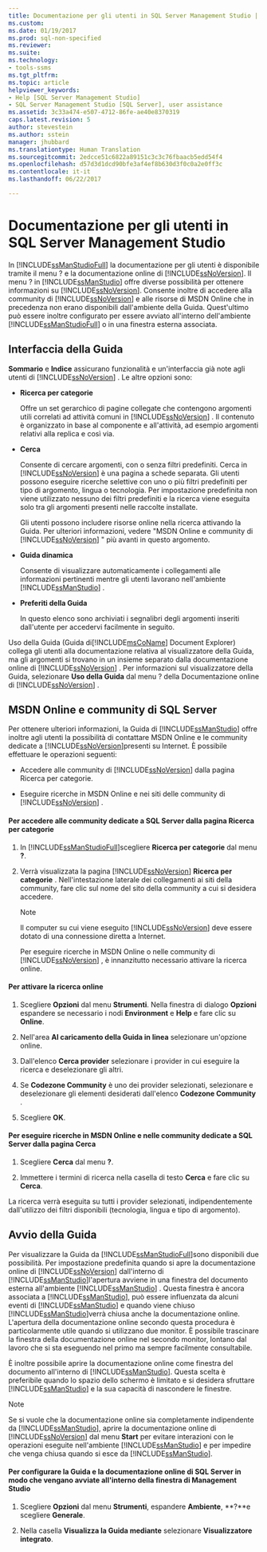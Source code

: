 ```yaml
---
title: Documentazione per gli utenti in SQL Server Management Studio | Microsoft Docs
ms.custom: 
ms.date: 01/19/2017
ms.prod: sql-non-specified
ms.reviewer: 
ms.suite: 
ms.technology:
- tools-ssms
ms.tgt_pltfrm: 
ms.topic: article
helpviewer_keywords:
- Help [SQL Server Management Studio]
- SQL Server Management Studio [SQL Server], user assistance
ms.assetid: 3c33a474-e507-4712-86fe-ae40e8370319
caps.latest.revision: 5
author: stevestein
ms.author: sstein
manager: jhubbard
ms.translationtype: Human Translation
ms.sourcegitcommit: 2edcce51c6822a89151c3c3c76fbaacb5edd54f4
ms.openlocfilehash: d57d3d1dcd90bfe3af4ef8b630d3f0c0a2e0ff3c
ms.contentlocale: it-it
ms.lasthandoff: 06/22/2017

---
```

# <a name="user-assistance-in-sql-server-management-studio"></a>Documentazione per gli utenti in SQL Server Management Studio
In [!INCLUDE[ssManStudioFull](../includes/ssmanstudiofull_md.md)] la documentazione per gli utenti è disponibile tramite il menu ? e la documentazione online di [!INCLUDE[ssNoVersion](../includes/ssnoversion_md.md)]. Il menu ? in [!INCLUDE[ssManStudio](../includes/ssmanstudio_md.md)] offre diverse possibilità per ottenere informazioni su [!INCLUDE[ssNoVersion](../includes/ssnoversion_md.md)]. Consente inoltre di accedere alla community di [!INCLUDE[ssNoVersion](../includes/ssnoversion_md.md)] e alle risorse di MSDN Online che in precedenza non erano disponibili dall'ambiente della Guida. Quest'ultimo può essere inoltre configurato per essere avviato all'interno dell'ambiente [!INCLUDE[ssManStudioFull](../includes/ssmanstudiofull_md.md)] o in una finestra esterna associata.  
  
## <a name="the-help-interface"></a>Interfaccia della Guida  
**Sommario** e **Indice** assicurano funzionalità e un'interfaccia già note agli utenti di [!INCLUDE[ssNoVersion](../includes/ssnoversion_md.md)] . Le altre opzioni sono:  
  
-   **Ricerca per categorie**  
  
    Offre un set gerarchico di pagine collegate che contengono argomenti utili correlati ad attività comuni in [!INCLUDE[ssNoVersion](../includes/ssnoversion_md.md)] . Il contenuto è organizzato in base al componente e all'attività, ad esempio argomenti relativi alla replica e così via.  
  
-   **Cerca**  
  
    Consente di cercare argomenti, con o senza filtri predefiniti. Cerca in [!INCLUDE[ssNoVersion](../includes/ssnoversion_md.md)] è una pagina a schede separata. Gli utenti possono eseguire ricerche selettive con uno o più filtri predefiniti per tipo di argomento, lingua o tecnologia. Per impostazione predefinita non viene utilizzato nessuno dei filtri predefiniti e la ricerca viene eseguita solo tra gli argomenti presenti nelle raccolte installate.  
  
    Gli utenti possono includere risorse online nella ricerca attivando la Guida. Per ulteriori informazioni, vedere "MSDN Online e community di [!INCLUDE[ssNoVersion](../includes/ssnoversion_md.md)] " più avanti in questo argomento.  
  
-   **Guida dinamica**  
  
    Consente di visualizzare automaticamente i collegamenti alle informazioni pertinenti mentre gli utenti lavorano nell'ambiente [!INCLUDE[ssManStudio](../includes/ssmanstudio_md.md)] .  
  
-   **Preferiti della Guida**  
  
    In questo elenco sono archiviati i segnalibri degli argomenti inseriti dall'utente per accedervi facilmente in seguito.  
  
Uso della Guida (Guida di[!INCLUDE[msCoName](../includes/msconame_md.md)] Document Explorer) collega gli utenti alla documentazione relativa al visualizzatore della Guida, ma gli argomenti si trovano in un insieme separato dalla documentazione online di [!INCLUDE[ssNoVersion](../includes/ssnoversion_md.md)] . Per informazioni sul visualizzatore della Guida, selezionare **Uso della Guida** dal menu ? della Documentazione online di [!INCLUDE[ssNoVersion](../includes/ssnoversion_md.md)] .  
  
## <a name="msdn-online-and-sql-server-communities"></a>MSDN Online e community di SQL Server  
Per ottenere ulteriori informazioni, la Guida di [!INCLUDE[ssManStudio](../includes/ssmanstudio_md.md)] offre inoltre agli utenti la possibilità di contattare MSDN Online e le community dedicate a [!INCLUDE[ssNoVersion](../includes/ssnoversion_md.md)]presenti su Internet. È possibile effettuare le operazioni seguenti:  
  
-   Accedere alle community di [!INCLUDE[ssNoVersion](../includes/ssnoversion_md.md)] dalla pagina Ricerca per categorie.  
  
-   Eseguire ricerche in MSDN Online e nei siti delle community di [!INCLUDE[ssNoVersion](../includes/ssnoversion_md.md)] .  
  
#### <a name="to-access-sql-server-focused-communities-from-the-how-do-i-page"></a>Per accedere alle community dedicate a SQL Server dalla pagina Ricerca per categorie  
  
1.  In [!INCLUDE[ssManStudioFull](../includes/ssmanstudiofull_md.md)]scegliere **Ricerca per categorie** dal menu **?**.  
  
2.  Verrà visualizzata la pagina [!INCLUDE[ssNoVersion](../includes/ssnoversion_md.md)] **Ricerca per categorie** . Nell'intestazione laterale dei collegamenti ai siti della community, fare clic sul nome del sito della community a cui si desidera accedere.  
  
    > [!NOTE]  
    > Il computer su cui viene eseguito [!INCLUDE[ssNoVersion](../includes/ssnoversion_md.md)] deve essere dotato di una connessione diretta a Internet.  
  
    Per eseguire ricerche in MSDN Online o nelle community di [!INCLUDE[ssNoVersion](../includes/ssnoversion_md.md)] , è innanzitutto necessario attivare la ricerca online.  
  
#### <a name="to-enable-online-search"></a>Per attivare la ricerca online  
  
1.  Scegliere **Opzioni** dal menu **Strumenti**. Nella finestra di dialogo **Opzioni** espandere se necessario i nodi **Environment** e **Help** e fare clic su **Online**.  
  
2.  Nell'area **Al caricamento della Guida in linea** selezionare un'opzione online.  
  
3.  Dall'elenco **Cerca provider** selezionare i provider in cui eseguire la ricerca e deselezionare gli altri.  
  
4.  Se **Codezone Community** è uno dei provider selezionati, selezionare e deselezionare gli elementi desiderati dall'elenco **Codezone Community** .  
  
5.  Scegliere **OK**.  
  
#### <a name="to-search-msdn-online-and-sql-server-focused-communities-from-the-search-page"></a>Per eseguire ricerche in MSDN Online e nelle community dedicate a SQL Server dalla pagina Cerca  
  
1.  Scegliere **Cerca** dal menu **?**.  
  
2.  Immettere i termini di ricerca nella casella di testo **Cerca** e fare clic su **Cerca**.  
  
La ricerca verrà eseguita su tutti i provider selezionati, indipendentemente dall'utilizzo dei filtri disponibili (tecnologia, lingua e tipo di argomento).  
  
## <a name="launching-help"></a>Avvio della Guida  
Per visualizzare la Guida da [!INCLUDE[ssManStudioFull](../includes/ssmanstudiofull_md.md)]sono disponibili due possibilità. Per impostazione predefinita quando si apre la documentazione online di [!INCLUDE[ssNoVersion](../includes/ssnoversion_md.md)] dall'interno di [!INCLUDE[ssManStudio](../includes/ssmanstudio_md.md)]l'apertura avviene in una finestra del documento esterna all'ambiente [!INCLUDE[ssManStudio](../includes/ssmanstudio_md.md)] . Questa finestra è ancora associata a [!INCLUDE[ssManStudio](../includes/ssmanstudio_md.md)], può essere influenzata da alcuni eventi di [!INCLUDE[ssManStudio](../includes/ssmanstudio_md.md)] e quando viene chiuso [!INCLUDE[ssManStudio](../includes/ssmanstudio_md.md)]verrà chiusa anche la documentazione online. L'apertura della documentazione online secondo questa procedura è particolarmente utile quando si utilizzano due monitor. È possibile trascinare la finestra della documentazione online nel secondo monitor, lontano dal lavoro che si sta eseguendo nel primo ma sempre facilmente consultabile.  
  
È inoltre possibile aprire la documentazione online come finestra del documento all'interno di [!INCLUDE[ssManStudio](../includes/ssmanstudio_md.md)]. Questa scelta è preferibile quando lo spazio dello schermo è limitato e si desidera sfruttare [!INCLUDE[ssManStudio](../includes/ssmanstudio_md.md)] e la sua capacità di nascondere le finestre.  
  
> [!NOTE]  
> Se si vuole che la documentazione online sia completamente indipendente da [!INCLUDE[ssManStudio](../includes/ssmanstudio_md.md)], aprire la documentazione online di [!INCLUDE[ssNoVersion](../includes/ssnoversion_md.md)] dal menu **Start** per evitare interazioni con le operazioni eseguite nell'ambiente [!INCLUDE[ssManStudio](../includes/ssmanstudio_md.md)] e per impedire che venga chiusa quando si esce da [!INCLUDE[ssManStudio](../includes/ssmanstudio_md.md)].  
  
#### <a name="to-configure-help-and-sql-server-books-online-to-launch-inside-the-management-studio-window"></a>Per configurare la Guida e la documentazione online di SQL Server in modo che vengano avviate all'interno della finestra di Management Studio  
  
1.  Scegliere **Opzioni** dal menu **Strumenti**, espandere **Ambiente**, **?**e scegliere **Generale**.  
  
2.  Nella casella **Visualizza la Guida mediante** selezionare **Visualizzatore integrato**.  
  

